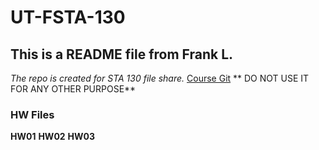 # UT-FSTA-130
## This is a README file from Frank L.
*The repo is created for STA 130 file share.*
[Course Git](https://github.com/pointOfive/stat130chat130)
** DO NOT USE IT FOR ANY OTHER PURPOSE**
### HW Files
**HW01**
**HW02**
**HW03**

